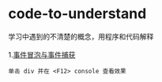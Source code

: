 # code-to-understand
学习中遇到的不清楚的概念，用程序和代码解释<br/><br/>
1.[事件冒泡与事件捕获](https://web-wyj.github.io/code-to-understand/bubble-and-capture.html)
```
单击 div 并在 <F12> console 查看效果
```
